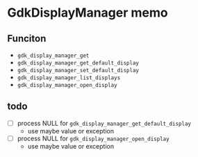 GdkDisplayManager memo
======================

Funciton
--------

* `gdk_display_manager_get`
* `gdk_display_manager_get_default_display`
* `gdk_display_manager_set_default_display`
* `gdk_display_manager_list_displays`
* `gdk_display_manager_open_display`

todo
----

* [ ] process NULL for `gdk_display_manager_get_default_display`
	+ use maybe value or exception
* [ ] process NULL for `gdk_display_manager_open_display`
	+ use maybe value or exception

